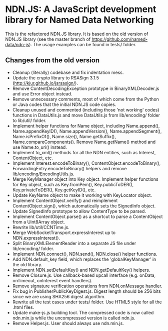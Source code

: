 
NDN.JS:  A JavaScript development library for Named Data Networking
===================================================================

This is the refactored NDN.JS library. It is based on the old version of NDN.JS library (see the master branch of https://github.com/named-data/ndn-js). The usage examples can be found in tests/ folder.

Changes from the old version
----------------------------

* Cleanup (literally) codebase and fix indentation mess.
* Update the crypto library to RSASign 3.1.5 (http://kjur.github.io/jsrsasign/).
* Remove ContentDecodingException prototype in BinaryXMLDecoder.js and use Error object instead.
* Remove unnecessary comments, most of which come from the Python or Java codes that the initial NDN.JS code copies.
* Cleanup unused and commented (including those 'not working' codes) functions in DataUtils.js and move DataUtils.js from lib/encoding/ folder to lib/util/ folder.
* Implement helper functions for Name object, including Name.append(), Name.appendKeyID(), Name.appendVersion(), Name.appendSegment(), Name.isPrefixOf(), Name.size(), Name.getSuffix(), Name.compareComponents(). Remove Name.getName() method and use Name.to_uri() instead.
* Implement to_xml() methods for all the NDN entities, such as Interest, ContentObject, etc.
* Implement Interest.encodeToBinary(), ContentObject.encodeToBinary(), ForwardingEntry.encodeToBinary() helpers and remove lib/encoding/EncodingUtils.js.
* Merge KeyManager object into Key object. Implement helper functions for Key object, such as Key.fromPem(), Key.publicToDER(), Key.privateToDER(), Key.getKeyID(), etc.
* Update KeyName object to make it working with KeyLocator object.
* Implement ContentObject.verify() and reimplement ContentObject.sign(), which automatically sets the SignedInfo object.
* Update SignedInfo prototype to allow ContentType to be parsed.
* Implement ContentObject.parse() as a shortcut to parse a ContentObject from a Uint8Array object.
* Rewrite lib/util/CCNTime.js.
* Merge WebSocketTransport.expressInterest up to NDN.expressInterest().
* Split BinaryXMLElementReader into a separate JS file under lib/encoding/ folder.
* Implement NDN.connect(), NDN.send(), NDN.close() helper functions.
* Add NDN.default_key field, which replaces the 'globalKeyManager' in the old library.
* Implement NDN.setDefaultKey() and NDN.getDefaultKey() helpers.
* Remove Closure.js. Use callback-based upcall interface (e.g. onData, onTimeout, onInterest event handlers).
* Remove signature verification operations from NDN.onMessage handler.
* Fix bug in PublisherPublicKeyDigest.js. Digest length should be 256 bits since we are using SHA256 digest algorithm.
* Rewrite all the test cases under tests/ folder. Use HTML5 style for all the .html files.
* Update make-js.js building tool. The compressed code is now called ndn.min.js while the uncompressed version is called ndn.js.
* Remove Helper.js. User should always use ndn.min.js.
